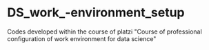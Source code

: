 # DS_work_-environment_setup
Codes developed within the course of platzi "Course of professional configuration of work environment for data science"
